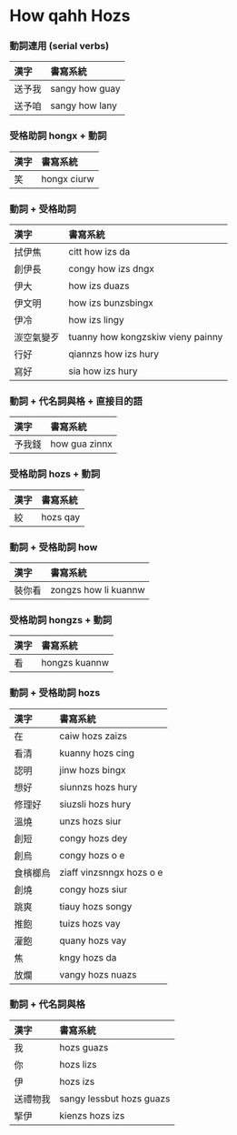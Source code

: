 # How qahh Hozs

### 動詞連用 (serial verbs)

| 漢字 | 書寫系統 |
| :--- | :--- |
| 送予我 | sangy how guay |
| 送予咱 | sangy how lany |

### 受格助詞 hongx + 動詞

| 漢字 | 書寫系統 |
| :--- | :--- |
| 笑 | hongx ciurw |

### 動詞 + 受格助詞

| 漢字 | 書寫系統 |
| :--- | :--- |
| 拭伊焦 | citt how izs da |
| 創伊長 | congy how izs dngx |
| 伊大 | how izs duazs |
| 伊文明 | how izs bunzsbingx |
| 伊冷 | how izs lingy |
| 湠空氣變歹 | tuanny how kongzskiw vieny painny |
| 行好 | qiannzs how izs hury |
| 寫好 | sia how izs hury |

### 動詞 + 代名詞與格 + 直接目的語

| 漢字 | 書寫系統 |
| :--- | :--- |
| 予我錢 | how gua zinnx |

### 受格助詞 hozs + 動詞

| 漢字 | 書寫系統 |
| :--- | :--- |
| 絞 | hozs qay |

### 動詞 + 受格助詞 how

| 漢字 | 書寫系統 |
| :--- | :--- |
| 裝你看 | zongzs how li kuannw |

### 受格助詞 hongzs + 動詞

| 漢字 | 書寫系統 |
| :--- | :--- |
| 看 | hongzs kuannw |

### 動詞 + 受格助詞 hozs

| 漢字 | 書寫系統 |
| :--- | :--- |
| 在 | caiw hozs zaizs |
| 看清 | kuanny hozs cing |
| 認明 | jinw hozs bingx |
| 想好 | siunnzs hozs hury |
| 修理好 | siuzsli hozs hury |
| 溫燒 | unzs hozs siur |
| 創短 | congy hozs dey |
| 創烏 | congy hozs o e |
| 食檳榔烏 | ziaff vinzsnngx hozs o e |
| 創燒 | congy hozs siur |
| 跳爽 | tiauy hozs songy |
| 推飽 | tuizs hozs vay |
| 灌飽 | quany hozs vay |
| 焦 | kngy hozs da |
| 放爛 | vangy hozs nuazs |

### 動詞 + 代名詞與格

| 漢字 | 書寫系統 |
| :--- | :--- |
| 我 | hozs guazs |
| 你 | hozs lizs |
| 伊 | hozs izs |
| 送禮物我 | sangy lessbut hozs guazs |
| 掔伊 | kienzs hozs izs |
